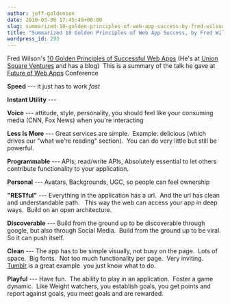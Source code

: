 ```yaml
---
author: jeff-goldenson
date: 2010-03-30 17:45:49+00:00
slug: summarized-10-golden-principles-of-web-app-success-by-fred-wilsons
title: "Summarized 10 Golden Principles of Web App Success, by Fred Wilson's"
wordpress_id: 293
---
```


Fred Wilson's [10 Golden Principles of Successful Web Apps](http://carsonified.com/blog/business/fred-wilsons-10-golden-principles-of-successful-web-apps/)
(He's at [Union Square Ventures](http://www.unionsquareventures.com/index.php) and has a blog)  This is a summary of the talk he gave at [Future of Web Apps](http://futureofwebapps.com/) Conference

**Speed** --- it just has to work _fast_

**Instant Utility** ---

**Voice** --- attitude, style, personality, you should feel like your consuming media (CNN, Fox News) when you're interacting

**Less Is More** --- Great services are simple.  Example: delicious (which drives our "what we're reading" section).  You can do very little but still be powerful.

**Programmable** --- APIs, read/write APIs, Absolutely essential to let others contribute functionality to your application.

**Personal** --- Avatars, Backgrounds, UGC, so people can feel ownership

**"RESTful"** --- Everything in the application has a url.  And the url has clean and understandable path.   This way the web can access your app in deep ways.  Build on an open architecture.

**Discoverable** --- Build from the ground up to be discoverable through google, but also through Social Media.  Build from the ground up to be viral.  So it can push itself.

**Clean** --- The app has to be simple visually, not busy on the page.  Lots of space.  Big fonts.  Not too much functionality per page.  Very inviting.  [Tumblr](http://www.tumblr.com) is a great example  you just know what to do.

**Playful** --- Have fun.  The ability to play in an application.  Foster a game dynamic.  Like Weight watchers, you establish goals, you get points and report against goals, you meet goals and are rewarded.
